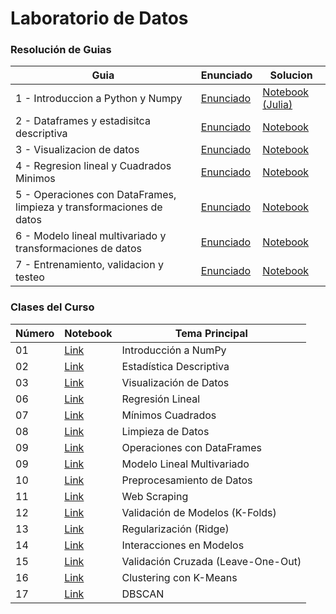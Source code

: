 # Laboratorio de Datos
### Resolución de Guias
| Guia     | Enunciado | Solucion |
|----------|----------|----------|
|  1 - Introduccion a Python y Numpy            | [Enunciado](./guias/enunciados/Práctica%201%20-%20Introducción%20a%20Python%20y%20Numpy.pdf)          |  [Notebook (Julia)](./guias/soluciones/julia/practica1.ipynb)  |
|  2 - Dataframes y estadisitca descriptiva     | [Enunciado](./guias/enunciados/Práctica%202%20-%20Dataframes%20y%20estadística%20descriptiva.pdf)     | [Notebook](./guias/soluciones/practica2.ipynb)    |
|  3 - Visualizacion de datos                   | [Enunciado](./guias/enunciados/Práctica%203%20-%20Visualizacion%20de%20datos.pdf)                     | [Notebook](./guias/soluciones/practica3.ipynb)     |
|  4 - Regresion lineal y Cuadrados Minimos     | [Enunciado](./guias/enunciados/Práctica%204%20-%20Regresión%20lineal%20y%20Cuadrados%20Mínimos.pdf)   | [Notebook](./guias/soluciones/practica4.ipynb)     |
|  5 - Operaciones con DataFrames, limpieza y transformaciones de datos|[Enunciado](./guias/enunciados/Pr%C3%A1ctica%205%20-%20Operaciones%20con%20DataFrames%2C%20limpieza%20y%20transformaciones%20de%20datos.pdf)   | [Notebook](./guias/soluciones/practica5.ipynb) |
|  6 - Modelo lineal multivariado y transformaciones de datos    | [Enunciado](./guias/enunciados/Pr%C3%A1ctica%206%20-%20Modelo%20lineal%20multivariado%20y%20transformaciones%20de%20datos.pdf)   | [Notebook](./guias/soluciones/practica6.ipynb)     |
|  7 - Entrenamiento, validacion y testeo    | [Enunciado](./guias/enunciados/Pr%C3%A1ctica%207%20-%20Entrenamiento%2C%20validacion%20y%20testeo.pdf)   | [Notebook](./guias/soluciones/practica7.ipynb)     |


### Clases del Curso

| Número | Notebook | Tema Principal |
|--------|----------|----------------|
| 01 | [Link](https://github.com/lmendezayl/uba-ldd-ic/blob/main/notebooks/clase01-ldd-numpy.ipynb) | Introducción a NumPy |
| 02 | [Link](https://github.com/lmendezayl/uba-ldd-ic/blob/main/notebooks/clase02-ldd-estadisticaDescriptiva.ipynb) | Estadística Descriptiva |
| 03 | [Link](https://github.com/lmendezayl/uba-ldd-ic/blob/main/notebooks/clase03-ldd-visualizacion.ipynb) | Visualización de Datos |
| 06 | [Link](https://github.com/lmendezayl/uba-ldd-ic/blob/main/notebooks/clase06-ldd-regresionlineal.ipynb) | Regresión Lineal |
| 07 | [Link](https://github.com/lmendezayl/uba-ldd-ic/blob/main/notebooks/clase07-ldd-cuadradosminimos.ipynb) | Mínimos Cuadrados |
| 08 | [Link](https://github.com/lmendezayl/uba-ldd-ic/blob/main/notebooks/clase08-ldd-limpieza-sin-resolver.ipynb) | Limpieza de Datos |
| 09 | [Link](https://github.com/lmendezayl/uba-ldd-ic/blob/main/notebooks/clase09-ldd-operaciones.ipynb) | Operaciones con DataFrames |
| 09 | [Link](https://github.com/lmendezayl/uba-ldd-ic/blob/main/notebooks/clase09-ldd-modeloLinealMultivariado.ipynb) | Modelo Lineal Multivariado |
| 10 | [Link](https://github.com/lmendezayl/uba-ldd-ic/blob/main/notebooks/clase10-ldd-preprocesamiento.ipynb) | Preprocesamiento de Datos |
| 11 | [Link](https://github.com/lmendezayl/uba-ldd-ic/blob/main/notebooks/clase11-ldd-web-scrapping.ipynb) | Web Scraping |
| 12 | [Link](https://github.com/lmendezayl/uba-ldd-ic/blob/main/notebooks/clase12-ldd-validacion-clase.ipynb) | Validación de Modelos (K-Folds) |
| 13 | [Link](https://github.com/lmendezayl/uba-ldd-ic/blob/main/notebooks/clase13-ldd-ridge.ipynb) | Regularización (Ridge) |
| 14 | [Link](https://github.com/lmendezayl/uba-ldd-ic/blob/main/notebooks/clase14-ldd-interacciones-clase.ipynb) | Interacciones en Modelos |
| 15 | [Link](https://github.com/lmendezayl/uba-ldd-ic/blob/main/notebooks/clase15-ldd-leave-one-out.ipynb) | Validación Cruzada (Leave-One-Out) |
| 16 | [Link](https://github.com/lmendezayl/uba-ldd-ic/blob/main/notebooks/clase16-ldd-clusteringkmeans.ipynb) | Clustering con K-Means |
| 17 | [Link](https://github.com/lmendezayl/uba-ldd-ic/blob/main/notebooks/clase17-ldd-dbscan.ipynb) | DBSCAN |
